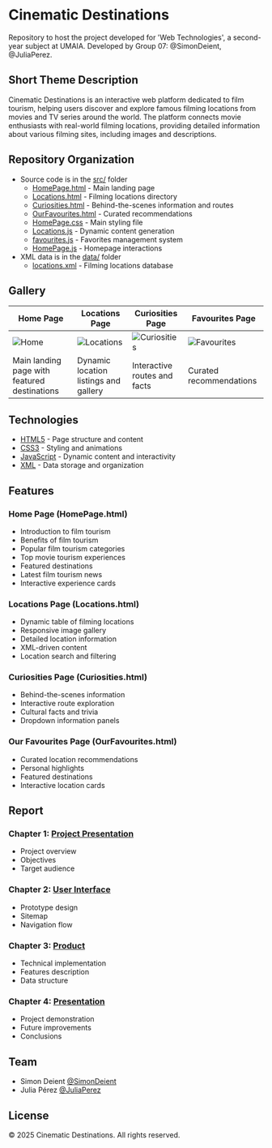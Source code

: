 # Cinematic Destinations

Repository to host the project developed for 'Web Technologies', a second-year subject at UMAIA. Developed by Group 07: @SimonDeient, @JuliaPerez.

## Short Theme Description
Cinematic Destinations is an interactive web platform dedicated to film tourism, helping users discover and explore famous filming locations from movies and TV series around the world. The platform connects movie enthusiasts with real-world filming locations, providing detailed information about various filming sites, including images and descriptions.

## Repository Organization
* Source code is in the [src/](./src/) folder
  * [HomePage.html](./src/HomePage.html) - Main landing page
  * [Locations.html](./src/Locations.html) - Filming locations directory
  * [Curiosities.html](./src/Curiosities.html) - Behind-the-scenes information and routes
  * [OurFavourites.html](./src/OurFavourites.html) - Curated recommendations
  * [HomePage.css](./src/HomePage.css) - Main styling file
  * [Locations.js](./src/Locations.js) - Dynamic content generation
  * [favourites.js](./src/favourites.js) - Favorites management system
  * [HomePage.js](./src/HomePage.js) - Homepage interactions
* XML data is in the [data/](./data/) folder
  * [locations.xml](./data/locations.xml) - Filming locations database

## Gallery

| Home Page | Locations Page | Curiosities Page | Favourites Page |
|------------|----------------|------------------|-----------------|
| ![Home](./images/home.jpg) | ![Locations](./images/locations.jpg) | ![Curiosities](./images/curiosities.jpg) | ![Favourites](./images/favourites.jpg) |
| Main landing page with featured destinations | Dynamic location listings and gallery | Interactive routes and facts | Curated recommendations |

## Technologies
* [HTML5](https://html.spec.whatwg.org/) - Page structure and content
* [CSS3](https://www.w3.org/Style/CSS/) - Styling and animations
* [JavaScript](https://developer.mozilla.org/en-US/docs/Web/JavaScript) - Dynamic content and interactivity
* [XML](https://www.w3.org/XML/) - Data storage and organization

## Features
### Home Page (HomePage.html)
* Introduction to film tourism
* Benefits of film tourism
* Popular film tourism categories
* Top movie tourism experiences
* Featured destinations
* Latest film tourism news
* Interactive experience cards

### Locations Page (Locations.html)
* Dynamic table of filming locations
* Responsive image gallery
* Detailed location information
* XML-driven content
* Location search and filtering

### Curiosities Page (Curiosities.html)
* Behind-the-scenes information
* Interactive route exploration
* Cultural facts and trivia
* Dropdown information panels

### Our Favourites Page (OurFavourites.html)
* Curated location recommendations
* Personal highlights
* Featured destinations
* Interactive location cards

## Report

### Chapter 1: [Project Presentation](./doc/c1.md)
* Project overview
* Objectives
* Target audience

### Chapter 2: [User Interface](./doc/c2.md)
* Prototype design
* Sitemap
* Navigation flow

### Chapter 3: [Product](./doc/c3.md)
* Technical implementation
* Features description
* Data structure

### Chapter 4: [Presentation](./doc/c4.md)
* Project demonstration
* Future improvements
* Conclusions

## Team
* Simon Deient [@SimonDeient](https://github.com/SimonDeient)
* Julia Pérez [@JuliaPerez](https://github.com/JuliaPerez)

## License
© 2025 Cinematic Destinations. All rights reserved.
